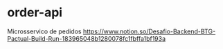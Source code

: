 # order-api
 Microsservico de pedidos
https://www.notion.so/Desafio-Backend-BTG-Pactual-Build-Run-183965048b1280078fc1fbffa1bf193a